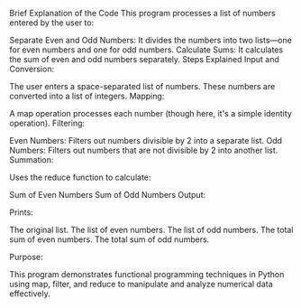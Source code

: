 
Brief Explanation of the Code
This program processes a list of numbers entered by the user to:

Separate Even and Odd Numbers: It divides the numbers into two lists—one for even numbers and one for odd numbers.
Calculate Sums: It calculates the sum of even and odd numbers separately.
Steps Explained
Input and Conversion:

The user enters a space-separated list of numbers.
These numbers are converted into a list of integers.
Mapping:

A map operation processes each number (though here, it's a simple identity operation).
Filtering:

Even Numbers: Filters out numbers divisible by 2 into a separate list.
Odd Numbers: Filters out numbers that are not divisible by 2 into another list.
Summation:

Uses the reduce function to calculate:

Sum of Even Numbers
Sum of Odd Numbers
Output:

Prints:

The original list.
The list of even numbers.
The list of odd numbers.
The total sum of even numbers.
The total sum of odd numbers.

Purpose:

This program demonstrates functional programming techniques in Python using map, filter, and reduce to manipulate and analyze numerical data effectively.






